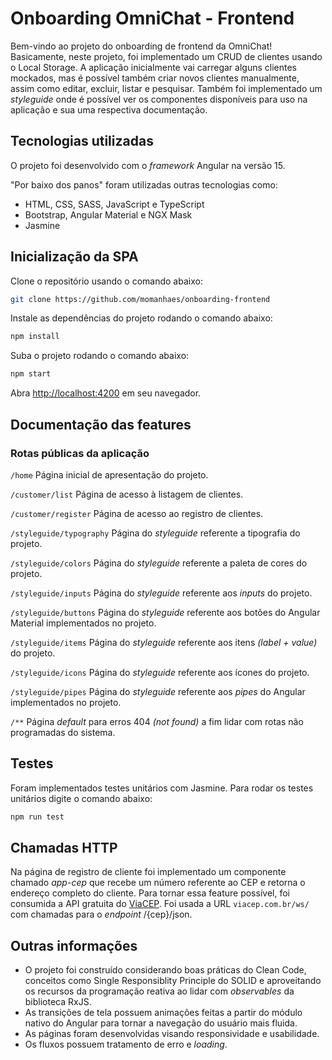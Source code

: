 # Onboarding OmniChat - Frontend

Bem-vindo ao projeto do onboarding de frontend da OmniChat! Basicamente, neste projeto, foi implementado um CRUD de clientes usando o Local Storage. A aplicação inicialmente vai carregar alguns clientes mockados, mas é possível também criar novos clientes manualmente, assim como editar, excluir, listar e pesquisar. Também foi implementado um _styleguide_ onde é possível ver os componentes disponíveis para uso na aplicação e sua uma respectiva documentação.
## Tecnologias utilizadas
O projeto foi desenvolvido com o _framework_ Angular na versão 15.

"Por baixo dos panos" foram utilizadas outras tecnologias como: 

* HTML, CSS, SASS, JavaScript e TypeScript
* Bootstrap, Angular Material e NGX Mask
* Jasmine 

## Inicialização da SPA
Clone o repositório usando o comando abaixo:

```sh
git clone https://github.com/momanhaes/onboarding-frontend
```

Instale as dependências do projeto rodando o comando abaixo:

```sh
npm install
```

Suba o projeto rodando o comando abaixo:

```sh
npm start
```

Abra [http://localhost:4200](http://localhost:4200) em seu navegador.

## Documentação das features

### Rotas públicas da aplicação

`/home` Página inicial de apresentação do projeto.

`/customer/list` Página de acesso à listagem de clientes.

`/customer/register` Página de acesso ao registro de clientes.

`/styleguide/typography` Página do _styleguide_ referente a tipografia do projeto.

`/styleguide/colors` Página do _styleguide_ referente a paleta de cores do projeto.

`/styleguide/inputs` Página do _styleguide_ referente aos _inputs_ do projeto.

`/styleguide/buttons` Página do _styleguide_ referente aos botões do Angular Material implementados no projeto.

`/styleguide/items` Página do _styleguide_ referente aos itens _(label + value)_ do projeto.

`/styleguide/icons` Página do _styleguide_ referente aos ícones do projeto.

`/styleguide/pipes` Página do _styleguide_ referente aos _pipes_ do Angular implementados no projeto.

`/**` Página _default_ para erros 404 _(not found)_ a fim lidar com rotas não programadas do sistema.

## Testes

Foram implementados testes unitários com Jasmine. Para rodar os testes unitários digite o comando abaixo:

```sh
npm run test
```

## Chamadas HTTP

Na página de registro de cliente foi implementado um componente chamado _app-cep_ que recebe um número referente ao CEP e retorna o endereço completo do cliente. Para tornar essa feature possível, foi consumida a API gratuita do [ViaCEP](https://viacep.com.br/). Foi usada a URL `viacep.com.br/ws/` com chamadas para o _endpoint_ /{cep}/json.

## Outras informações

* O projeto foi construído considerando boas práticas do Clean Code, conceitos como Single Responsiblity Principle do SOLID e aproveitando os recursos da programação reativa ao lidar com _observables_ da biblioteca RxJS.
* As transições de tela possuem animações feitas a partir do módulo nativo do Angular para tornar a navegação do usuário mais fluida.
* As páginas foram desenvolvidas visando responsividade e usabilidade.
* Os fluxos possuem tratamento de erro e _loading_.